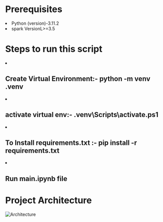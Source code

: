 <left>
<h1>Prerequisites</h1>
<ls>
<li>Python (version)-3.11.2</li>
<li>spark VersionL>=3.5</li>
</ls>
<h1>Steps to run this script</h1>

<ls>
<li><h2>Create Virtual Environment:- python -m venv .venv</h2></li>
<li><h2>activate virtual env:- .venv\Scripts\activate.ps1</h2></li>
<li><h2>To Install requirements.txt :- pip install -r requirements.txt </h2></li>
<li><h2>Run main.ipynb file</h2></li>
</ls>

<h1> Project Architecture </h1>
<img src="./images/project_architecture.drawio" alt="Architecture">